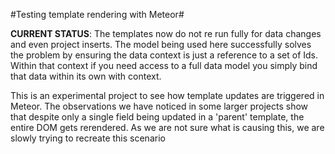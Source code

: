 #Testing template rendering with Meteor#

**CURRENT STATUS**: The templates now do not re run fully for data changes and even
project inserts. The model being used here successfully solves the problem by 
ensuring the data context is just a reference to a set of Ids. Within that context 
if you need access to a full data model you simply bind that data within its own 
with context. 

This is an experimental project to see how template updates are triggered in Meteor.
The observations we have noticed in some larger projects show that despite only a
single field being updated in a 'parent' template, the entire DOM gets rerendered. As
we are not sure what is causing this, we are slowly trying to recreate this scenario
